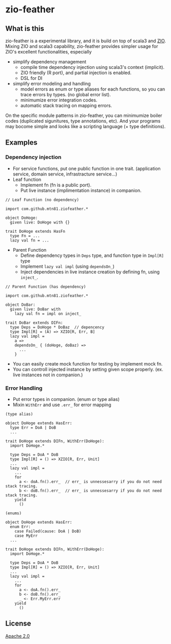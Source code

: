 # zio-feather

## What is this
zio-feather is a experimental library, and it is build on top of scala3 and [ZIO](https://github.com/zio/zio).  
Mixing ZIO and scala3 capability, zio-feather provides simpler usage for ZIO's excellent functionalities, especially

* simplify dependency management 
  * compile time dependency injection using scala3's context (implicit).
  * ZIO friendly (R port), and partial injection is enabled.
  * DSL for DI
* simplify error modeling and handling
  * model errors as enum or type aliases for each functions, so you can trace errors by types. (no global error list).
  * minimumize error integration codes.
  * automatic stack tracing on mapping errors.

On the specific module patterns in zio-feather, you can minimumize boiler codes (duplicated sigunitures, type annotations, etc).
And your programs may bocome simple and looks like a scripting language (+ type definitions).

## Examples

### Dependency injection
* For service functions, put one public function in one trait. (application service, domain service, infrastracture service...)
* Leaf function
  * Implement fn (fn is a public port).
  * Put live instance (implimentation instance) in companion.

```
// Leaf Function (no dependency)

import com.github.mtn81.ziofeather.*

object DoHoge:
  given live: DoHoge with {}
  
trait DoHoge extends HasFn
  type Fn = ...
  lazy val fn = ...
```

* Parent Function 
  * Define dependency types in ```Deps``` type, and function type in ```Impl[R]``` type
  * Implement ```lazy val impl``` (using ```dependsOn_```)
  * Inject dependencies in live instance creation by defining fn, using ```inject_```.
```
// Parent Function (has dependency)

import com.github.mtn81.ziofeather.*

object DoBar:
  given live: DoBar with
    lazy val fn = impl on inject_
  
trait DoBar extends DIFn:
  type Deps = DoHoge * DoBaz  // depencency
  type Impl[R] = (A) => XZIO[R, Err, B]
  lazy val impl =
    a =>
    dependsOn_ { (doHoge, doBaz) =>
      ...
    }

```
* You can easily create mock function for testing by implement mock fn.
* You can controll injected instance by setting given scope properly. (ex. live instances not in companion.)

### Error Handling
* Put error types in companion. (enum or type alias)
* Mixin ```WithErr``` and use ```.err_``` for error mapping

```
(type alias)

object DoHoge extends HasErr:
  type Err = DoA | DoB
  ...

trait DoHoge extends DIFn, WithErr(DoHoge):
  import DoHoge.*
  
  type Deps = DoA * DoB
  type Impl[R] = () => XZIO[R, Err, Unit]
  ...
  lazy val impl =
    ...
    for
      a <- doA.fn().err_  // err_ is unnessesarry if you do not need stack tracing.
      b <- doB.fn().err_  // err_ is unnessesarry if you do not need stack tracing.
    yield
      ()
```

```
(enums)

object DoHoge extends HasErr:
  enum Err:
    case Failed(cause: DoA | DoB)
    case MyErr
  ...

trait DoHoge extends DIFn, WithErr(DoHoge):
  import DoHoge.*
  
  type Deps = DoA * DoB
  type Impl[R] = () => XZIO[R, Err, Unit]
  ...
  lazy val impl =
    ...
    for
      a <- doA.fn().err_ 
      b <- doB.fn().err_ 
      _ <- Err.MyErr.err
    yield
      ()
```

## License
[Apache 2.0](https://www.apache.org/licenses/LICENSE-2.0)
